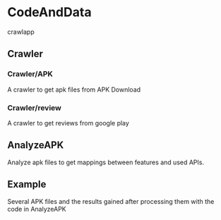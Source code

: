 # CodeAndData
crawlapp
<br>
## Crawler
### Crawler/APK
A crawler to get apk files from APK Download
### Crawler/review
A crawler to get reviews from google play
<br>
## AnalyzeAPK
Analyze apk files to get mappings between features and used APIs.
<br>
## Example
Several APK files and the results gained after processing them with the code in AnalyzeAPK
